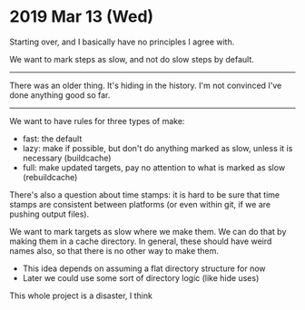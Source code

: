 
2019 Mar 13 (Wed)
=================

Starting over, and I basically have no principles I agree with.

We want to mark steps as slow, and not do slow steps by default.

----------------------------------------------------------------------

There was an older thing. It's hiding in the history. I'm not convinced I've done anything good so far. 

----------------------------------------------------------------------

We want to have rules for three types of make:

* fast: the default
* lazy: make if possible, but don't do anything marked as slow, unless it is necessary (buildcache)
* full: make updated targets, pay no attention to what is marked as slow (rebuildcache)

There's also a question about time stamps: it is hard to be sure that time stamps are consistent between platforms (or even within git, if we are pushing output files).

We want to mark targets as slow where we make them. We can do that by making them in a cache directory. In general, these should have weird names also, so that there is no other way to make them.
* This idea depends on assuming a flat directory structure for now
* Later we could use some sort of directory logic (like hide uses)

This whole project is a disaster, I think
